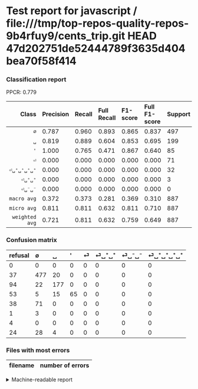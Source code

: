 # Test report for javascript / file:///tmp/top-repos-quality-repos-9b4rfuy9/cents_trip.git HEAD 47d202751de52444789f3635d404bea70f58f414

### Classification report

PPCR: 0.779

| Class | Precision | Recall | Full Recall | F1-score | Full F1-score | Support | Full Support | PPCR |
|------:|:----------|:-------|:------------|:---------|:---------|:--------|:-------------|:-----|
| `∅` | 0.787| 0.960| 0.893| 0.865| 0.837| 497| 534| 0.931 |
| `␣` | 0.819| 0.889| 0.604| 0.853| 0.695| 199| 293| 0.679 |
| `'` | 1.000| 0.765| 0.471| 0.867| 0.640| 85| 138| 0.616 |
| `⏎` | 0.000| 0.000| 0.000| 0.000| 0.000| 71| 109| 0.651 |
| `⏎␣⁺␣⁺␣⁺␣⁺` | 0.000| 0.000| 0.000| 0.000| 0.000| 32| 56| 0.571 |
| `⏎␣⁺␣⁺` | 0.000| 0.000| 0.000| 0.000| 0.000| 3| 4| 0.750 |
| `⏎␣⁻␣⁻` | 0.000| 0.000| 0.000| 0.000| 0.000| 0| 4| 0.000 |
| `macro avg` | 0.372| 0.373| 0.281| 0.369| 0.310| 887| 1138| 0.779 |
| `micro avg` | 0.811| 0.811| 0.632| 0.811| 0.710| 887| 1138| 0.779 |
| `weighted avg` | 0.721| 0.811| 0.632| 0.759| 0.649| 887| 1138| 0.779 |

### Confusion matrix

|refusal|  ∅| ␣| '| ⏎| ⏎␣⁺␣⁺| ⏎␣⁻␣⁻| ⏎␣⁺␣⁺␣⁺␣⁺| 
|:---|:---|:---|:---|:---|:---|:---|:---|
|0 |0 |0 |0 |0 |0 |0 |0 |
|37 |477 |20 |0 |0 |0 |0 |0 |
|94 |22 |177 |0 |0 |0 |0 |0 |
|53 |5 |15 |65 |0 |0 |0 |0 |
|38 |71 |0 |0 |0 |0 |0 |0 |
|1 |3 |0 |0 |0 |0 |0 |0 |
|4 |0 |0 |0 |0 |0 |0 |0 |
|24 |28 |4 |0 |0 |0 |0 |0 |

### Files with most errors

| filename | number of errors|
|:----:|:-----|

<details>
    <summary>Machine-readable report</summary>
```json
{
  "cl_report": {"\u0027": {"f1-score": 0.8666666666666666, "precision": 1.0, "recall": 0.7647058823529411, "support": 85}, "macro avg": {"f1-score": 0.3692275123028053, "precision": 0.3723675939022474, "recall": 0.3734159528345275, "support": 887}, "micro avg": {"f1-score": 0.8105975197294251, "precision": 0.8105975197294251, "recall": 0.8105975197294251, "support": 887}, "weighted avg": {"f1-score": 0.7590510239834805, "precision": 0.7207129816702076, "recall": 0.8105975197294251, "support": 887}, "\u2205": {"f1-score": 0.8649138712601995, "precision": 0.7871287128712872, "recall": 0.959758551307847, "support": 497}, "\u23ce": {"f1-score": 0.0, "precision": 0.0, "recall": 0.0, "support": 71}, "\u23ce\u2423\u207a\u2423\u207a": {"f1-score": 0.0, "precision": 0.0, "recall": 0.0, "support": 3}, "\u23ce\u2423\u207a\u2423\u207a\u2423\u207a\u2423\u207a": {"f1-score": 0.0, "precision": 0.0, "recall": 0.0, "support": 32}, "\u23ce\u2423\u207b\u2423\u207b": {"f1-score": 0.0, "precision": 0.0, "recall": 0.0, "support": 0}, "\u2423": {"f1-score": 0.8530120481927711, "precision": 0.8194444444444444, "recall": 0.8894472361809045, "support": 199}},
  "cl_report_full": {"\u0027": {"f1-score": 0.6403940886699507, "precision": 1.0, "recall": 0.47101449275362317, "support": 138}, "macro avg": {"f1-score": 0.31038821855513676, "precision": 0.3723675939022474, "recall": 0.2811954975514067, "support": 1138}, "micro avg": {"f1-score": 0.7101234567901235, "precision": 0.8105975197294251, "recall": 0.6318101933216169, "support": 1138}, "weighted avg": {"f1-score": 0.6494060631644676, "precision": 0.701602772315896, "recall": 0.6318101933216169, "support": 1138}, "\u2205": {"f1-score": 0.8368421052631578, "precision": 0.7871287128712872, "recall": 0.8932584269662921, "support": 534}, "\u23ce": {"f1-score": 0.0, "precision": 0.0, "recall": 0.0, "support": 109}, "\u23ce\u2423\u207a\u2423\u207a": {"f1-score": 0.0, "precision": 0.0, "recall": 0.0, "support": 4}, "\u23ce\u2423\u207a\u2423\u207a\u2423\u207a\u2423\u207a": {"f1-score": 0.0, "precision": 0.0, "recall": 0.0, "support": 56}, "\u23ce\u2423\u207b\u2423\u207b": {"f1-score": 0.0, "precision": 0.0, "recall": 0.0, "support": 4}, "\u2423": {"f1-score": 0.6954813359528487, "precision": 0.8194444444444444, "recall": 0.6040955631399317, "support": 293}},
  "ppcr": 0.7794376098418277
}
```
</details>
